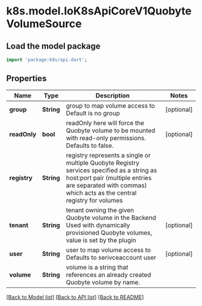 # k8s.model.IoK8sApiCoreV1QuobyteVolumeSource

## Load the model package
```dart
import 'package:k8s/api.dart';
```

## Properties
Name | Type | Description | Notes
------------ | ------------- | ------------- | -------------
**group** | **String** | group to map volume access to Default is no group | [optional] 
**readOnly** | **bool** | readOnly here will force the Quobyte volume to be mounted with read-only permissions. Defaults to false. | [optional] 
**registry** | **String** | registry represents a single or multiple Quobyte Registry services specified as a string as host:port pair (multiple entries are separated with commas) which acts as the central registry for volumes | 
**tenant** | **String** | tenant owning the given Quobyte volume in the Backend Used with dynamically provisioned Quobyte volumes, value is set by the plugin | [optional] 
**user** | **String** | user to map volume access to Defaults to serivceaccount user | [optional] 
**volume** | **String** | volume is a string that references an already created Quobyte volume by name. | 

[[Back to Model list]](../README.md#documentation-for-models) [[Back to API list]](../README.md#documentation-for-api-endpoints) [[Back to README]](../README.md)


